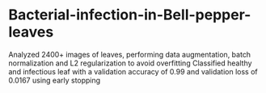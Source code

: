 # Bacterial-infection-in-Bell-pepper-leaves
Analyzed 2400+ images of leaves, performing data augmentation, batch normalization and L2 regularization to avoid overfitting
Classified healthy and infectious leaf with a validation accuracy of 0.99 and validation loss of 0.0167 using early stopping
